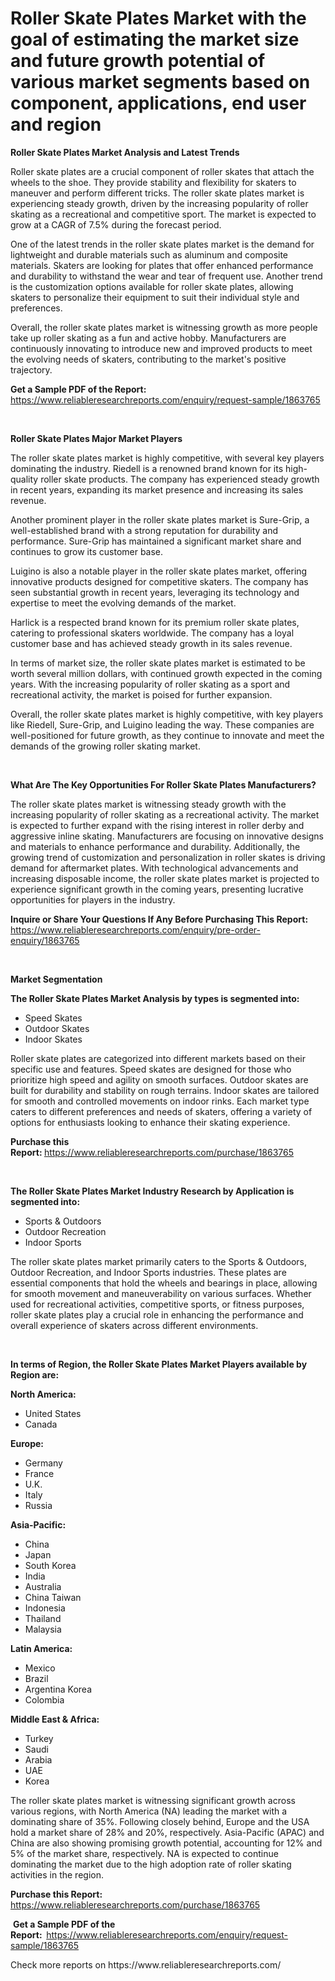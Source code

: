 <p><h1>Roller Skate Plates Market with the goal of estimating the market size and future growth potential of various market segments based on component, applications, end user and region</h1></p><p><strong>Roller Skate Plates Market Analysis and Latest Trends</strong></p>
<p><p>Roller skate plates are a crucial component of roller skates that attach the wheels to the shoe. They provide stability and flexibility for skaters to maneuver and perform different tricks. The roller skate plates market is experiencing steady growth, driven by the increasing popularity of roller skating as a recreational and competitive sport. The market is expected to grow at a CAGR of 7.5% during the forecast period.</p><p>One of the latest trends in the roller skate plates market is the demand for lightweight and durable materials such as aluminum and composite materials. Skaters are looking for plates that offer enhanced performance and durability to withstand the wear and tear of frequent use. Another trend is the customization options available for roller skate plates, allowing skaters to personalize their equipment to suit their individual style and preferences.</p><p>Overall, the roller skate plates market is witnessing growth as more people take up roller skating as a fun and active hobby. Manufacturers are continuously innovating to introduce new and improved products to meet the evolving needs of skaters, contributing to the market's positive trajectory.</p></p>
<p><strong>Get a Sample PDF of the Report:&nbsp;</strong> <a href="https://www.reliableresearchreports.com/enquiry/request-sample/1863765">https://www.reliableresearchreports.com/enquiry/request-sample/1863765</a></p>
<p>&nbsp;</p>
<p><strong>Roller Skate Plates Major Market Players</strong></p>
<p><p>The roller skate plates market is highly competitive, with several key players dominating the industry. Riedell is a renowned brand known for its high-quality roller skate products. The company has experienced steady growth in recent years, expanding its market presence and increasing its sales revenue.</p><p>Another prominent player in the roller skate plates market is Sure-Grip, a well-established brand with a strong reputation for durability and performance. Sure-Grip has maintained a significant market share and continues to grow its customer base.</p><p>Luigino is also a notable player in the roller skate plates market, offering innovative products designed for competitive skaters. The company has seen substantial growth in recent years, leveraging its technology and expertise to meet the evolving demands of the market.</p><p>Harlick is a respected brand known for its premium roller skate plates, catering to professional skaters worldwide. The company has a loyal customer base and has achieved steady growth in its sales revenue.</p><p>In terms of market size, the roller skate plates market is estimated to be worth several million dollars, with continued growth expected in the coming years. With the increasing popularity of roller skating as a sport and recreational activity, the market is poised for further expansion.</p><p>Overall, the roller skate plates market is highly competitive, with key players like Riedell, Sure-Grip, and Luigino leading the way. These companies are well-positioned for future growth, as they continue to innovate and meet the demands of the growing roller skating market.</p></p>
<p>&nbsp;</p>
<p><strong>What Are The Key Opportunities For Roller Skate Plates Manufacturers?</strong></p>
<p><p>The roller skate plates market is witnessing steady growth with the increasing popularity of roller skating as a recreational activity. The market is expected to further expand with the rising interest in roller derby and aggressive inline skating. Manufacturers are focusing on innovative designs and materials to enhance performance and durability. Additionally, the growing trend of customization and personalization in roller skates is driving demand for aftermarket plates. With technological advancements and increasing disposable income, the roller skate plates market is projected to experience significant growth in the coming years, presenting lucrative opportunities for players in the industry.</p></p>
<p><strong>Inquire or Share Your Questions If Any Before Purchasing This Report:</strong> <a href="https://www.reliableresearchreports.com/enquiry/pre-order-enquiry/1863765">https://www.reliableresearchreports.com/enquiry/pre-order-enquiry/1863765</a></p>
<p>&nbsp;</p>
<p><strong>Market Segmentation</strong></p>
<p><strong>The Roller Skate Plates Market Analysis by types is segmented into:</strong></p>
<p><ul><li>Speed Skates</li><li>Outdoor Skates</li><li>Indoor Skates</li></ul></p>
<p><p>Roller skate plates are categorized into different markets based on their specific use and features. Speed skates are designed for those who prioritize high speed and agility on smooth surfaces. Outdoor skates are built for durability and stability on rough terrains. Indoor skates are tailored for smooth and controlled movements on indoor rinks. Each market type caters to different preferences and needs of skaters, offering a variety of options for enthusiasts looking to enhance their skating experience.</p></p>
<p><strong>Purchase this Report:&nbsp;</strong><a href="https://www.reliableresearchreports.com/purchase/1863765">https://www.reliableresearchreports.com/purchase/1863765</a></p>
<p>&nbsp;</p>
<p><strong>The Roller Skate Plates Market Industry Research by Application is segmented into:</strong></p>
<p><ul><li>Sports & Outdoors</li><li>Outdoor Recreation</li><li>Indoor Sports</li></ul></p>
<p><p>The roller skate plates market primarily caters to the Sports & Outdoors, Outdoor Recreation, and Indoor Sports industries. These plates are essential components that hold the wheels and bearings in place, allowing for smooth movement and maneuverability on various surfaces. Whether used for recreational activities, competitive sports, or fitness purposes, roller skate plates play a crucial role in enhancing the performance and overall experience of skaters across different environments.</p></p>
<p>&nbsp;</p>
<p><strong>In terms of Region, the Roller Skate Plates Market Players available by Region are:</strong></p>
<p>
    <p> <strong> North America: </strong>
        <ul>
            <li>United States</li>
            <li>Canada</li>
        </ul>
        </p> 
    <p> <strong> Europe: </strong>
        <ul>
            <li>Germany</li>
            <li>France</li>
            <li>U.K.</li>
            <li>Italy</li>
            <li>Russia</li>
        </ul>
        </p> 
    <p> <strong> Asia-Pacific: </strong>
        <ul>
            <li>China</li>
            <li>Japan</li>
            <li>South Korea</li>
            <li>India</li>
            <li>Australia</li>
            <li>China Taiwan</li>
            <li>Indonesia</li>
            <li>Thailand</li>
            <li>Malaysia</li>
        </ul>
        </p> 
    <p> <strong> Latin America: </strong>
        <ul>
            <li>Mexico</li>
            <li>Brazil</li>
            <li>Argentina Korea</li>
            <li>Colombia</li>
        </ul>
        </p> 
    <p> <strong> Middle East & Africa: </strong>
        <ul>
            <li>Turkey</li>
            <li>Saudi</li>
            <li>Arabia</li>
            <li>UAE</li>
            <li>Korea</li>
        </ul>
    </p>
    </p>
<p><p>The roller skate plates market is witnessing significant growth across various regions, with North America (NA) leading the market with a dominating share of 35%. Following closely behind, Europe and the USA hold a market share of 28% and 20%, respectively. Asia-Pacific (APAC) and China are also showing promising growth potential, accounting for 12% and 5% of the market share, respectively. NA is expected to continue dominating the market due to the high adoption rate of roller skating activities in the region.</p></p>
<p><strong>Purchase this Report: </strong><a href="https://www.reliableresearchreports.com/purchase/1863765">https://www.reliableresearchreports.com/purchase/1863765</a></p>
<p>&nbsp;<strong>Get a Sample PDF of the Report:&nbsp;&nbsp;</strong><a href="https://www.reliableresearchreports.com/enquiry/request-sample/1863765">https://www.reliableresearchreports.com/enquiry/request-sample/1863765</a></p>
<p><strong></strong></p>
<p>Check more reports on https://www.reliableresearchreports.com/</p>